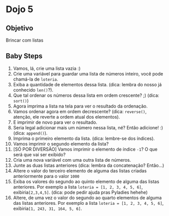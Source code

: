 # Dojo 5

## Objetivo
Brincar com listas


## Baby Steps
1. Vamos, lá, crie uma lista vazia :)
2. Crie uma variável para guardar uma lista de números inteiro, você pode chamá-la de ```loteria```.
3. Exiba a quantidade de elementos dessa lista. (dica: lembra do nosso já conhecido ```len()```?).
4. Que tal ordenar os números dessa lista em ordem crescente? ;) (dica: ```sort()```)
5. Agora imprima a lista na tela para ver o resultado da ordenação. 
6. Vamos ordenar agora em ordem decrescente? (dica: ```reverse()```, atenção, ele reverte a ordem atual dos elementos).
7. E imprimir de novo para ver o resultado.
8. Seria legal adicionar mais um número nessa lista, né? Então adicione! :) (dica: ```append()```).
9. Imprima o primeiro elemento da lista. (dica: lembre-se dos índices).
10. Vamos imprimir o segundo elemento da lista?
11. [SÓ POR DIVERSÃO] Vamos imprimir o elemento de índice ```-1```? O que será que vai ser exibido? 
12. Cria uma nova variável com uma outra lista de números.
13. Junte as duas listas anteriores (dica: lembra da concatenação? Então...) 
14. Altere o valor do terceiro elemento de alguma das listas criadas anteriormente para o valor ```1000```
15. Exiba os valores do segundo ao quinto elemento de alguma das listas anteriores. Por exemplo a lista ```loteria = [1, 2, 3, 4, 5, 6]```, exibiria```[2,3,4,5]```. (dica: pode pedir ajuda pras Pyladies hehehe)
16. Altere, de uma vez o valor do segundo ao quarto elementos de alguma das listas anteriores. Por exemplo a lista ```loteria = [1, 2, 3, 4, 5, 6]```, exibiria```[1, 243, 31, 164, 5, 6]```.